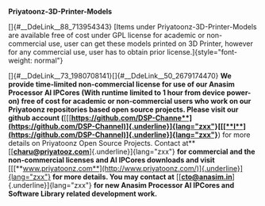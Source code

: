 
**Priyatoonz-3D-Printer-Models**


[]{#__DdeLink__88_713954343} [Items under Priyatoonz-3D-Printer-Models
are available free of cost under GPL license for academic or
non-commercial use, user can get these models printed on 3D Printer,
however for any commercial use, user has to obtain prior
license.]{style="font-weight: normal"}



[]{#__DdeLink__73_1980708141}[]{#__DdeLink__50_2679174470} **We provide
time-limited non-commercial license for use of our Anasim Processor AI
IPCores (With runtime limited to 1 hour from device power-on) free of
cost for academic or non-commercial users who work on our Priyatoonz
repositories based open source projects. Please visit our github account
(**[[[**https://github.com/DSP-Channe**](https://github.com/DSP-Channel)]{.underline}]{lang="zxx"}[[[**l**](https://github.com/DSP-Channel)]{.underline}]{lang="zxx"}**)
for more details on Priyatoonz Open Source Projects. Contact at**
[[[**charu\@priyatooz.com**](mailto:charu@priyatooz.com)]{.underline}]{lang="zxx"}
**for commercial and the non-commercial licenses and AI IPCores
downloads and visit**
[[[**www.priyatoonz.com**](http://www.priyatoonz.com/)]{.underline}]{lang="zxx"}
**for more details. You may contact at**
[[[**cto\@anasim.in**](mailto:cto@anasim.in)]{.underline}]{lang="zxx"}
**for new Anasim Processor AI IPCores and Software Library related
development work.**
